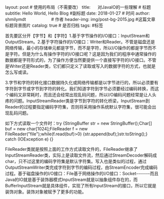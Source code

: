 layout:     post                    # 使用的布局（不需要改）
title:      对JavaIO的一些理解       # 标题 
subtitle:   Hello World, Hello Blog #副标题
date:       2018-01-27              # 时间
author:     shmilymdt                      # 作者
header-img: img/post-bg-2015.jpg    #这篇文章标题背景图片
catalog: true                       # 是否归档
tags:                               #标签


首先要区分开【字节】和【字符】1.基于字节操作的I/O接口：InputStream和OutputStream。2.基于字符操作的I/O接口：Writer和Reader。不管是磁盘还是网络传输，最小的存储单元都是字节，而不是字符，所以I/O操作的都是字节而不是字符。但是为什么有操作字符的I/O接口呢？这是因为我们的程序中通常操作的数据都是字符形式的，为了操作方便当然要提供一个直接写字符的I/O接口。不管是Writer还是Reader类，它们都只定义了读取或写入的数据字符的方式，也就是怎么写或读。

3.字节和字符的转化接口数据持久化或网络传输都是以字节进行的，所以必须要有字符到字节或字节到字符的转化。我们知道字符到字节必须要经过编码转换，而这个编码又非常耗时，而且还会经常出现乱码问题，所以I/O编码问题经常是让人头疼的问题。InputStreamReader类是字节到字符的转化桥梁，InputStream到Reader的过程要指定编码字符集，否则将采用操作系统默认字符集，很可能会出现乱码问题。

如下方式读取一个文件时：try {StringBuffer str = new StringBuffer();Char[] buf = new char[1024];FileReader f = new FileReader("file");while(f.read(buf)>0) {str.append(buf);}str.toString();} catch (IOException e) {}

FileReader类就是按照上面的工作方式读取文件的，FileReader继承了InputStreamReader类，实际上是读取文件流，然后通过StreamDecoder解码成char，只不过这里的编码字符集是默认字符集。写入也是类似的过程，通过OutputStreamWriter类完成字符到字节的编码过程，由StreamEncoder完成编码过程。基于磁盘操作的I/O接口：File基于网络操作的I/O接口：Socket-------而且Java的IO就是基于装饰器模式InputStream就是以抽象组件存在的，而BufferInputStream就是具体组件，实现了所有InputStream的接口，所以它就是装饰对象。装饰对象被赋予了更多的功能。
